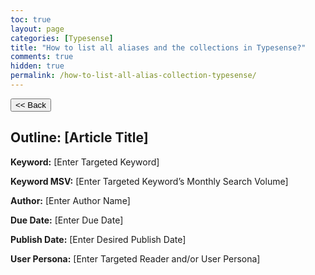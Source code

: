 ```yaml
---
toc: true
layout: page
categories: [Typesense]
title: "How to list all aliases and the collections in Typesense?"
comments: true
hidden: true
permalink: /how-to-list-all-alias-collection-typesense/
---
```


<button class="back-button" onclick="window.history.back()"><< Back</button>

## Outline: [Article Title]

**Keyword:** [Enter Targeted Keyword]

**Keyword MSV:** [Enter Targeted Keyword’s Monthly Search Volume]

**Author:** [Enter Author Name]

**Due Date:** [Enter Due Date]

**Publish Date:** [Enter Desired Publish Date]

**User Persona:** [Enter Targeted Reader and/or User Persona]

<br>
